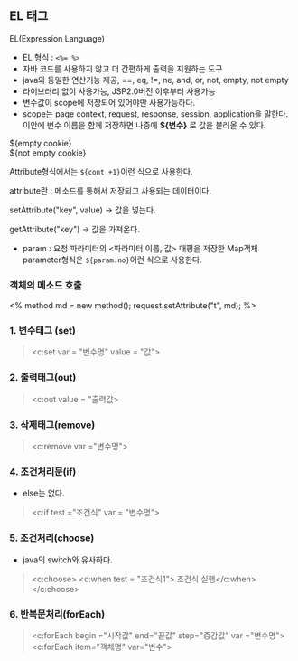 ## EL 태그
EL(Expression Language)<br>

- EL 형식 : ```<%= %>```
- 자바 코드를 사용하지 않고 더 간편하게 출력을 지원하는 도구
- java와 동일한 연산기능 제공, ==, eq, !=, ne, and, or, not, empty, not empty
- 라이브러리 없이 사용가능, JSP2.0버전 이후부터 사용가능
- 변수값이 scope에 저장되어 있어야만 사용가능하다.
- scope는 page context, request, response, session, application을 말한다. 이안에 변수 이름을 함께 저장하면 나중에 **${변수}** 로 값을 불러올 수 있다.


${empty cookie} <br>
${not empty cookie}


Attribute형식에서는 ```${cont +1}```이런 식으로 사용한다.

attribute란 : 메소드를 통해서 저장되고 사용되는 데이터이다.

setAttribute("key", value) -> 값을 넣는다.

getAttribute("key") -> 값을 가져온다.


- param : 요청 파라미터의 <파라미터 이름, 값> 매핑을 저장한 Map객체
parameter형식은 ```${param.no}```이런 식으로 사용한다.

### 객체의 메소드 호출

<%
  method md = new method();
  request.setAttribute("t", md);
%>

### 1. 변수태그 (set)
 > <c:set var = "변수명" value = "값">
### 2. 출력태그(out)
> <c:out value = "출력값>
### 3. 삭제태그(remove)
  > <c:remove var ="변수명"> 
### 4. 조건처리문(if)
- else는 없다.
> <c:if test ="조건식" var = "변수명">
### 5. 조건처리(choose)
- java의 switch와 유사하다.
> <c:choose>
>   <c:when test = "조건식1"> 조건식 실행</c:when>
> </c:choose>

### 6. 반복문처리(forEach)
> <c:forEach begin ="시작값" end="끝값" step="증감값" var ="변수명">
>   <c:forEach item="객체명" var="변수">
